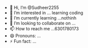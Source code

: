 - 👋 Hi, I’m @Sudheer2255
- 👀 I’m interested in ... learning coding
- 🌱 I’m currently learning ...nothinh
- 💞️ I’m looking to collaborate on ...
- 📫 How to reach me ...6301780173
- 😄 Pronouns: ...
- ⚡ Fun fact: ...

<!---
Sudheer2255/Sudheer2255 is a ✨ special ✨ repository because its `README.md` (this file) appears on your GitHub profile.
You can click the Preview link to take a look at your changes.
--->
